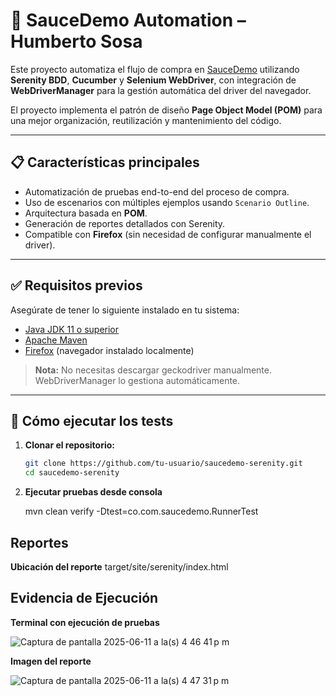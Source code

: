 # 🧪 SauceDemo Automation – Humberto Sosa

Este proyecto automatiza el flujo de compra en [SauceDemo](https://www.saucedemo.com) utilizando **Serenity BDD**, **Cucumber** y **Selenium WebDriver**, con integración de **WebDriverManager** para la gestión automática del driver del navegador.

El proyecto implementa el patrón de diseño **Page Object Model (POM)** para una mejor organización, reutilización y mantenimiento del código.

---

## 📋 Características principales

- Automatización de pruebas end-to-end del proceso de compra.
- Uso de escenarios con múltiples ejemplos usando `Scenario Outline`.
- Arquitectura basada en **POM**.
- Generación de reportes detallados con Serenity.
- Compatible con **Firefox** (sin necesidad de configurar manualmente el driver).

---

## ✅ Requisitos previos

Asegúrate de tener lo siguiente instalado en tu sistema:

- [Java JDK 11 o superior](https://adoptium.net/)
- [Apache Maven](https://maven.apache.org/)
- [Firefox](https://www.mozilla.org/firefox/) (navegador instalado localmente)

> **Nota:** No necesitas descargar geckodriver manualmente. WebDriverManager lo gestiona automáticamente.

---

## 🚀 Cómo ejecutar los tests

1. **Clonar el repositorio:**

   ```bash
   git clone https://github.com/tu-usuario/saucedemo-serenity.git
   cd saucedemo-serenity

2. **Ejecutar pruebas desde consola**

	mvn clean verify -Dtest=co.com.saucedemo.RunnerTest

## Reportes
**Ubicación del reporte**
target/site/serenity/index.html

## Evidencia de Ejecución

**Terminal con ejecución de pruebas**

![Captura de pantalla 2025-06-11 a la(s) 4 46 41 p m](https://github.com/user-attachments/assets/8cedce5a-1228-4a2f-a95e-94cfaf3bca22)

**Imagen del reporte**

![Captura de pantalla 2025-06-11 a la(s) 4 47 31 p m](https://github.com/user-attachments/assets/0db5df1e-f931-46b3-81b4-5a63105d638d)


